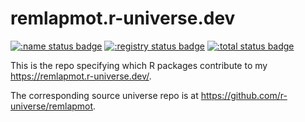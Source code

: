 # remlapmot.r-universe.dev
[![:name status badge](https://remlapmot.r-universe.dev/badges/:name)](https://remlapmot.r-universe.dev/:name)
[![:registry status badge](https://remlapmot.r-universe.dev/badges/:registry)](https://remlapmot.r-universe.dev/:registry)
[![:total status badge](https://remlapmot.r-universe.dev/badges/:total)](https://remlapmot.r-universe.dev/:total)

This is the repo specifying which R packages contribute to my <https://remlapmot.r-universe.dev/>.

The corresponding source universe repo is at <https://github.com/r-universe/remlapmot>.
